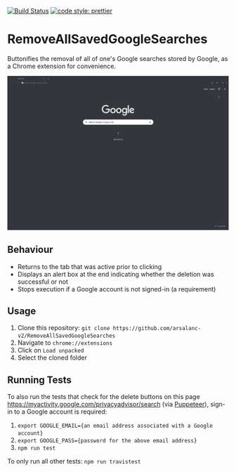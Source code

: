 [![Build Status](https://travis-ci.com/arsalanc-v2/RemoveAllSavedGoogleSearches.svg?token=uQU2TE2LydPhxKjosPjN&branch=master)](https://travis-ci.com/arsalanc-v2/RemoveAllSavedGoogleSearches)
[![code style: prettier](https://img.shields.io/badge/code_style-prettier-ff69b4.svg)](https://github.com/prettier/prettier)

# RemoveAllSavedGoogleSearches
Buttonifies the removal of all of one's Google searches stored by Google, as a Chrome extension for convenience.

![](demo.gif)

## Behaviour
* Returns to the tab that was active prior to clicking
* Displays an alert box at the end indicating whether the deletion was successful or not
* Stops execution if a Google account is not signed-in (a requirement)

## Usage
1. Clone this repository: `git clone https://github.com/arsalanc-v2/RemoveAllSavedGoogleSearches`
2. Navigate to `chrome://extensions`
3. Click on `Load unpacked`
4. Select the cloned folder

## Running Tests
To also run the tests that check for the delete buttons on this page https://myactivity.google.com/privacyadvisor/search (via [Puppeteer](https://github.com/GoogleChrome/puppeteer)), sign-in to a Google account is required:  
1. `export GOOGLE_EMAIL={an email address associated with a Google account}`
2. `export GOOGLE_PASS={password for the above email address}`
3. `npm run test`

To only run all other tests: `npm run travistest`
